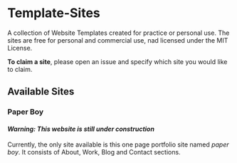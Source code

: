 # Template-Sites
A collection of Website Templates created for practice or personal use. The sites are free for personal and commercial use, nad licensed under the MIT License.

**To claim a site**, please open an issue and specify which site you would like to claim.

## Available Sites
### Paper Boy
#### *Warning: This website is still under construction*
Currently, the only site available is this one page portfolio site named *paper boy*. It consists of About, Work, Blog and Contact sections.


